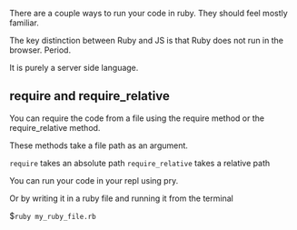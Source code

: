 There are a couple ways to run your code in ruby. They should feel mostly familiar.

The key distinction between Ruby and JS is that Ruby does not run in the browser. Period.

It is purely a server side language.

## require and require_relative

You can require the code from a file using the require method or the require_relative method.

These methods take a file path as an argument.

`require` takes an absolute path
`require_relative` takes a relative path


You can run your code in your repl using pry.

Or by writing it in a ruby file and running it from the terminal

$`ruby my_ruby_file.rb`
